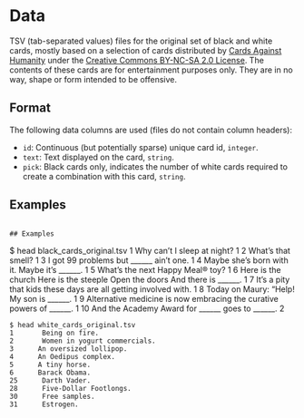 # Data
TSV (tab-separated values) files for the original set of black and white cards, mostly based on a selection of cards distributed by [Cards Against Humanity](https://s3.amazonaws.com/cah/CAH_MainGame.pdf) under the [Creative Commons BY-NC-SA 2.0 License](https://creativecommons.org/licenses/by-nc-sa/2.0/). The contents of these cards are for entertainment purposes only. They are in no way, shape or form intended to be offensive.

## Format
The following data columns are used (files do not contain column headers):
- `id`: Continuous (but potentially sparse) unique card id, `integer`.
- `text`: Text displayed on the card, `string`.
- `pick`: Black cards only, indicates the number of white cards required to create a combination with this card, `string`.

## Examples
```

## Examples
```
$ head black_cards_original.tsv
1       Why can’t I sleep at night?     1
2       What’s that smell?      1
3       I got 99 problems but ______ ain’t one. 1
4       Maybe she’s born with it. Maybe it’s ______.    1
5       What’s the next Happy Meal® toy?        1
6       Here is the church Here is the steeple Open the doors And there is ______.      1
7       It’s a pity that kids these days are all getting involved with. 1
8       Today on Maury: “Help! My son is ______.        1
9      Alternative medicine is now embracing the curative powers of ______.    1
10      And the Academy Award for ______ goes to ______.        2

```
$ head white_cards_original.tsv
1       Being on fire.
2       Women in yogurt commercials.
3      An oversized lollipop.
4      An Oedipus complex.
5      A tiny horse.
6      Barack Obama.
25      Darth Vader.
28      Five-Dollar Footlongs.
30      Free samples.
31      Estrogen.
```
